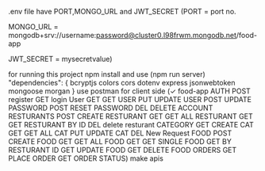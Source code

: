 .env file have PORT,MONGO_URL and JWT_SECRET
(PORT = port no. 

MONGO_URL = mongodb+srv://username:password@cluster0.l98frwm.mongodb.net/food-app

JWT_SECRET = mysecretvalue)

for running this project npm install and  use (npm run server)
"dependencies": {
    bcryptjs
    colors
    cors
    dotenv
    express
    jsonwebtoken
    mongoose
    morgan
  }
use postman for client side 
(✓ food-app
AUTH
   POST register
   GET login
User
   GET GET USER
   PUT UPDATE USER
   POST UPDATE PASSWORD
   POST RESET PASSWORD
   DEL DELETE ACCOUNT
RESTURANTS
   POST CREATE RESTURANT
   GET GET ALL RESTURANT
   GET GET RESTURANT BY ID
   DEL delete resturant
CATEGORY
  GET CREATE CAT
  GET GET ALL CAT
  PUT UPDATE CAT
  DEL New Request
FOOD
  POST CREATE FOOD
  GET GET ALL FOOD
  GET GET SINGLE FOOD
  GET BY RESTURANT ID
  GET UPDATE FOOD
  GET DELETE FOOD
ORDERS
  GET PLACE ORDER
  GET ORDER STATUS) make apis
